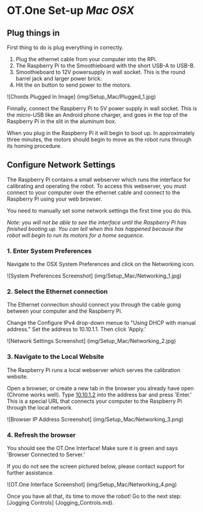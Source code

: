 # OT.One Set-up _Mac OSX_

## Plug things in

First thing to do is plug everything in correctly. 

1. Plug the ethernet cable from your computer into the RPi.
2. The Raspberry Pi to the Smoothieboard with the short USB-A to USB-B.
3. Smoothieboard to 12V powersupply in wall socket. This is the round barrel jack and larger power brick.  
4. Hit the on button to send power to the motors.

![Chords Plugged In Image] (img/Setup_Mac/Plugged_1.jpg)

Finnally, connect the Raspberry Pi to 5V power supply in wall socket. This is the micro-USB like an Android phone charger, and goes in the top of the Raspberry Pi in the slit in the aluminum box. 

When you plug in the Raspberry Pi it will begin to boot up.  In approximately three minutes, the motors should begin to move as the robot runs through its homing procedure.

## Configure Network Settings

The Raspberry Pi contains a small webserver which runs the interface for calibrating and operating the robot.  To access this webserver, you must connect to your computer over the ethernet cable and connect to the Raspberry Pi using your web browser.

You need to manually set some network settings the first time you do this.

*Note: you will not be able to see the interface until the Raspberry Pi has finished booting up.  You can tell when this has happened because the robot will begin to run its motors for a home sequence.*

### 1. Enter System Preferences

Navigate to the OSX System Preferences and click on the Networking icon. 

![System Preferences Screenshot] (img/Setup_Mac/Networking_1.jpg)

### 2. Select the Ethernet connection

The Ethernet connection should connect you through the cable going between your computer and the Raspberry Pi.

Change the Configure IPv4 drop-down menue to "Using DHCP with manual address." Set the address to 10.10.1.1. Then click 'Apply.'

![Network Settings Screenshot] (img/Setup_Mac/Networking_2.jpg)

### 3. Navigate to the Local Website

The Raspberry Pi runs a local webserver which serves the calibration website.

Open a browser, or create a new tab in the browser you already have open (Chrome works well). Type [10.10.1.2](http://10.10.1.2) into the address bar and press 'Enter.'  This is a special URL that connects your computer to the Raspberry Pi through the local network.

![Browser IP Address Screenshot] (img/Setup_Mac/Networking_3.png)

### 4. Refresh the browser

You should see the OT.One Interface! Make sure it is green and says 'Browser Connected to Server.' 

If you do not see the screen pictured below, please contact support for further assistance.

![OT.One Interface Screenshot] (img/Setup_Mac/Networking_4.png)

Once you have all that, its time to move the robot! Go to the next step: [Jogging Controls] (Jogging_Controls.md). 
